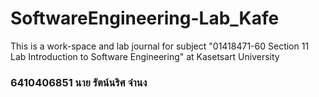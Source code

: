 # SoftwareEngineering-Lab_Kafe
This is a work-space and lab journal for subject "01418471-60 Section 11 Lab Introduction to Software Engineering" at Kasetsart University
### 6410406851 นาย รัตน์นริศ จำนง
